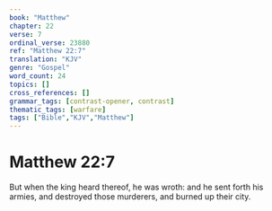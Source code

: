 ```yaml
---
book: "Matthew"
chapter: 22
verse: 7
ordinal_verse: 23880
ref: "Matthew 22:7"
translation: "KJV"
genre: "Gospel"
word_count: 24
topics: []
cross_references: []
grammar_tags: [contrast-opener, contrast]
thematic_tags: [warfare]
tags: ["Bible","KJV","Matthew"]
---
```


# Matthew 22:7

But when the king heard thereof, he was wroth: and he sent forth his armies, and destroyed those murderers, and burned up their city.
